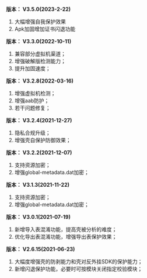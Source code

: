 **版本： V3.5.0(2023-2-22)**

1. 大幅增强自我保护效果
2. Apk加固增加证书闪退功能

**版本： V3.3.0(2022-10-11)**

1. 兼容部分虚拟机渠道；
2. 增强破解版检测能力；
3. 提升加固速度；

**版本： V3.2.8(2022-03-16)**

1. 增强虚拟机检测；
2. 增强aab防护；
3. 若干问题修复；

**版本： V3.2.4(2021-12-27)**

1. 隐私合规升级；
2. 增强壳自保护防御效果；

**版本： V3.2.2(2021-12-07)**

1. 支持资源加密；
2. 增强global-metadata.dat加密；

**版本： V3.1.3(2021-11-22)**

1. 支持资源加密；
2. 增强global-metadata.dat加密；

**版本： V3.0.1(2021-07-19)**

1. 新增导入表混淆功能，提高壳被分析的难度；
2. 优化导出表混淆功能，增强导出表保护效果；

**版本： V2.6.15(2021-06-23)**

1. 大幅度增强壳的防剥能力和壳对反外挂SDK的保护能力；
2. 新增闪退保护功能，必要时可按模块关闭指定校验模块；